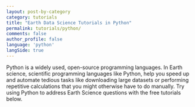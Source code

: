 ```yaml
---
layout: post-by-category
category: tutorials
title: "Earth Data Science Tutorials in Python"
permalink: tutorials/python/
comments: false
author_profile: false
language: 'python'
langSide: true
---
```


<div class='tag-landing-intro notice--success' markdown="1">
Python is a widely used, open-source programming languages. In Earth science,
scientific programming languages like Python, help you speed up and automate
tedious tasks like downloading large datasets or performing repetitive
calculations that you might otherwise have to do manually. Try using Python to
address Earth Science questions with the free tutorials below.
</div>
